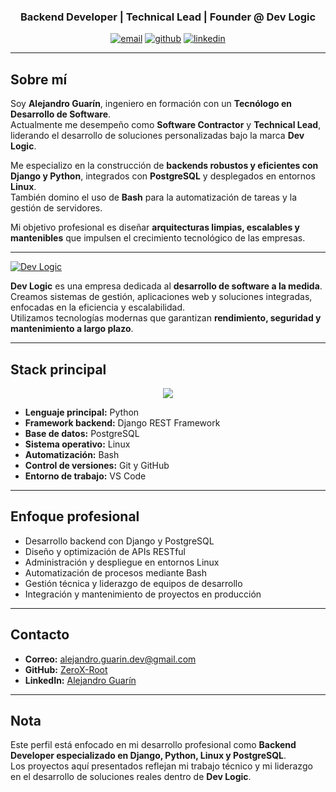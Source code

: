 <h3 align="center">Backend Developer | Technical Lead | Founder @ Dev Logic</h3>

<p align="center">
  <a href="mailto:alejandro.guarin.dev@gmail.com"><img src="https://img.shields.io/badge/Email-D14836?style=for-the-badge&logo=gmail&logoColor=white" alt="email"/></a>
  <a href="https://github.com/ZeroX-Root"><img src="https://img.shields.io/badge/GitHub-000000?style=for-the-badge&logo=github&logoColor=white" alt="github"/></a>
  <a href="https://www.linkedin.com/in/alejandro-guarin-melo/" target="_blank"><img src="https://img.shields.io/badge/LinkedIn-0A66C2?style=for-the-badge&logo=linkedin&logoColor=white" alt="linkedin"/></a>
</p>

---

## Sobre mí

Soy **Alejandro Guarín**, ingeniero en formación con un **Tecnólogo en Desarrollo de Software**.  
Actualmente me desempeño como **Software Contractor** y **Technical Lead**, liderando el desarrollo de soluciones personalizadas bajo la marca **Dev Logic**.

Me especializo en la construcción de **backends robustos y eficientes con Django y Python**, integrados con **PostgreSQL** y desplegados en entornos **Linux**.  
También domino el uso de **Bash** para la automatización de tareas y la gestión de servidores.

Mi objetivo profesional es diseñar **arquitecturas limpias, escalables y mantenibles** que impulsen el crecimiento tecnológico de las empresas.

---

[![Dev Logic](https://img.shields.io/badge/Dev%20Logic-Desarrollo%20de%20Software-blue?style=for-the-badge)](https://github.com/Dev-Logic-Desarrollo-de-software/Dev-Logic-Desarrollo-de-software)

**Dev Logic** es una empresa dedicada al **desarrollo de software a la medida**.  
Creamos sistemas de gestión, aplicaciones web y soluciones integradas, enfocadas en la eficiencia y escalabilidad.  
Utilizamos tecnologías modernas que garantizan **rendimiento, seguridad y mantenimiento a largo plazo**.

---

## Stack principal

<p align="center">
  <img src="https://skillicons.dev/icons?i=python,django,postgres,linux,bash,git,github,vscode&theme=dark" />
</p>

- **Lenguaje principal:** Python  
- **Framework backend:** Django REST Framework  
- **Base de datos:** PostgreSQL  
- **Sistema operativo:** Linux  
- **Automatización:** Bash  
- **Control de versiones:** Git y GitHub  
- **Entorno de trabajo:** VS Code  

---

## Enfoque profesional

- Desarrollo backend con Django y PostgreSQL  
- Diseño y optimización de APIs RESTful  
- Administración y despliegue en entornos Linux  
- Automatización de procesos mediante Bash  
- Gestión técnica y liderazgo de equipos de desarrollo  
- Integración y mantenimiento de proyectos en producción  

---

## Contacto

- **Correo:** [alejandro.guarin.dev@gmail.com](mailto:alejandro.guarin.dev@gmail.com)  
- **GitHub:** [ZeroX-Root](https://github.com/ZeroX-Root)  
- **LinkedIn:** [Alejandro Guarín](https://www.linkedin.com/in/alejandro-guarin-melo/)  

---

## Nota

Este perfil está enfocado en mi desarrollo profesional como **Backend Developer especializado en Django, Python, Linux y PostgreSQL**.  
Los proyectos aquí presentados reflejan mi trabajo técnico y mi liderazgo en el desarrollo de soluciones reales dentro de **Dev Logic**.
